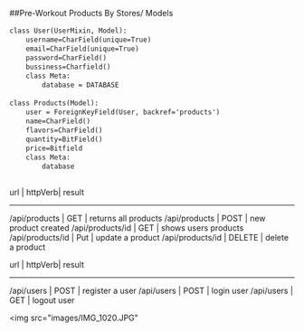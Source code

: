 

##Pre-Workout Products By Stores/ Models
```
class User(UserMixin, Model):
	username=CharField(unique=True)
	email=CharField(unique=True)
	password=CharField()
	bussiness=Charfield()
	class Meta:
		database = DATABASE

class Products(Model):
	user = ForeignKeyField(User, backref='products')
	name=CharField()
	flavors=CharField()
	quantity=BitField()
	price=Bitfield
	class Meta:
		database


```


url              |	httpVerb| result
_____________________________________
/api/products    | GET     | returns all products
/api/products    | POST    | new product created
/api/products/id | GET     | shows users products
/api/products/id | Put     | update a product
/api/products/id | DELETE  | delete a product


url              |	httpVerb| result
_____________________________________
/api/users       | POST    | register a user
/api/users       | POST    | login user
/api/users       | GET     | logout user


<img src="images/IMG_1020.JPG"

